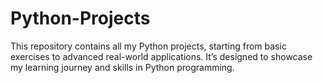 # Python-Projects
This repository contains all my Python projects, starting from basic exercises to advanced real-world applications. It’s designed to showcase my learning journey and skills in Python programming.
